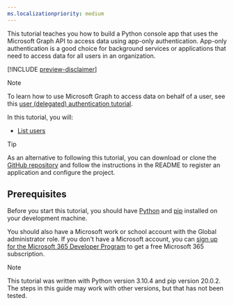 ```yaml
---
ms.localizationpriority: medium
---
```


<!-- markdownlint-disable MD041 -->

This tutorial teaches you how to build a Python console app that uses the Microsoft Graph API to access data using app-only authentication. App-only authentication is a good choice for background services or applications that need to access data for all users in an organization.

[!INCLUDE [preview-disclaimer](../preview-disclaimer.md)]

> [!NOTE]
> To learn how to use Microsoft Graph to access data on behalf of a user, see this [user (delegated) authentication tutorial](/graph/tutorials/python).

In this tutorial, you will:

- [List users](/graph/api/user-list)

> [!TIP]
> As an alternative to following this tutorial, you can download or clone the [GitHub repository](https://github.com/microsoftgraph/msgraph-training-python/tree/main/app-auth) and follow the instructions in the README to register an application and configure the project.

## Prerequisites

Before you start this tutorial, you should have [Python](https://www.python.org/) and [pip](https://pip.pypa.io/en/stable/) installed on your development machine.

You should also have a Microsoft work or school account with the Global administrator role. If you don't have a Microsoft account, you can [sign up for the Microsoft 365 Developer Program](https://developer.microsoft.com/microsoft-365/dev-program) to get a free Microsoft 365 subscription.

> [!NOTE]
> This tutorial was written with Python version 3.10.4 and pip version 20.0.2. The steps in this guide may work with other versions, but that has not been tested.
